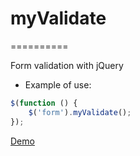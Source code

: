 # myValidate #
==========

Form validation with jQuery

* Example of use:

```javascript
$(function () {
    $('form').myValidate();
});
```
[Demo](http://ekg.com.br/ "Demo")